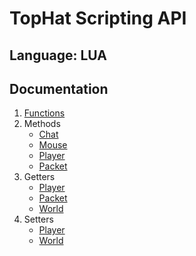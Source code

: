# TopHat Scripting API

## Language: LUA

## Documentation
1. [Functions](functions/Functions.md)
2. Methods
   - [Chat](methods/chat/ChatMethods.md)
   - [Mouse](methods/mouse/MouseMethods.md)
   - [Player](methods/player/PlayerMethods.md)
   - [Packet](methods/packet/PacketMethods.md)
3. Getters
   - [Player](getters/player/PlayerGetters.md)
   - [Packet](getters/packet/PacketGetters.md)
   - [World](getters/world/WorldGetters.md)
4. Setters
   - [Player](setters/player/PlayerSetters.md)
   - [World](setters/world/WorldSetters.md)

